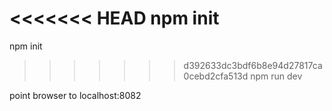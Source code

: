 <<<<<<< HEAD
npm init  
=======
npm init
>>>>>>> d392633dc3bdf6b8e94d27817ca0cebd2cfa513d
npm run dev

point browser to localhost:8082